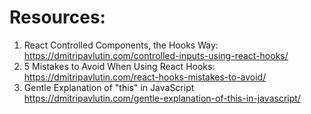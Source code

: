 # Resources:

1. React Controlled Components, the Hooks Way: https://dmitripavlutin.com/controlled-inputs-using-react-hooks/
2. 5 Mistakes to Avoid When Using React Hooks: https://dmitripavlutin.com/react-hooks-mistakes-to-avoid/
3. Gentle Explanation of "this" in JavaScript https://dmitripavlutin.com/gentle-explanation-of-this-in-javascript/
